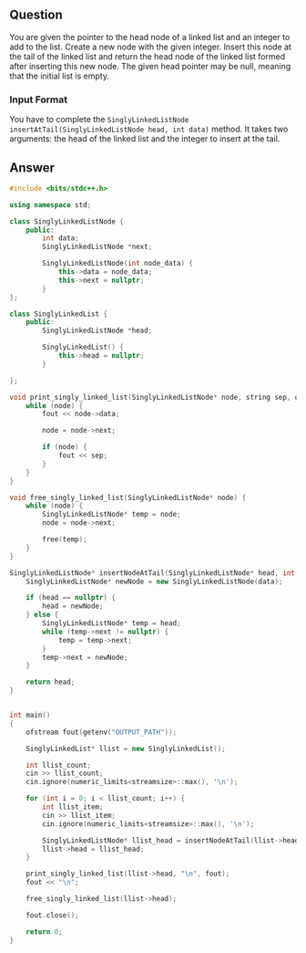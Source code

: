 ## Question

You are given the pointer to the head node of a linked list and an integer to add to the list. Create a new node with the given integer. Insert this node at the tail of the linked list and return the head node of the linked list formed after inserting this new node. The given head pointer may be null, meaning that the initial list is empty.

### Input Format

You have to complete the `SinglyLinkedListNode insertAtTail(SinglyLinkedListNode head, int data)` method. It takes two arguments: the head of the linked list and the integer to insert at the tail.

## Answer

```cpp
#include <bits/stdc++.h>

using namespace std;

class SinglyLinkedListNode {
    public:
        int data;
        SinglyLinkedListNode *next;

        SinglyLinkedListNode(int node_data) {
            this->data = node_data;
            this->next = nullptr;
        }
};

class SinglyLinkedList {
    public:
        SinglyLinkedListNode *head;

        SinglyLinkedList() {
            this->head = nullptr;
        }

};

void print_singly_linked_list(SinglyLinkedListNode* node, string sep, ofstream& fout) {
    while (node) {
        fout << node->data;

        node = node->next;

        if (node) {
            fout << sep;
        }
    }
}

void free_singly_linked_list(SinglyLinkedListNode* node) {
    while (node) {
        SinglyLinkedListNode* temp = node;
        node = node->next;

        free(temp);
    }
}

SinglyLinkedListNode* insertNodeAtTail(SinglyLinkedListNode* head, int data) {
    SinglyLinkedListNode* newNode = new SinglyLinkedListNode(data);

    if (head == nullptr) {
        head = newNode;
    } else {
        SinglyLinkedListNode* temp = head;
        while (temp->next != nullptr) {
            temp = temp->next;
        }
        temp->next = newNode;
    }

    return head;
}


int main()
{
    ofstream fout(getenv("OUTPUT_PATH"));

    SinglyLinkedList* llist = new SinglyLinkedList();

    int llist_count;
    cin >> llist_count;
    cin.ignore(numeric_limits<streamsize>::max(), '\n');

    for (int i = 0; i < llist_count; i++) {
        int llist_item;
        cin >> llist_item;
        cin.ignore(numeric_limits<streamsize>::max(), '\n');

        SinglyLinkedListNode* llist_head = insertNodeAtTail(llist->head, llist_item);
        llist->head = llist_head;
    }

    print_singly_linked_list(llist->head, "\n", fout);
    fout << "\n";

    free_singly_linked_list(llist->head);

    fout.close();

    return 0;
}
```
